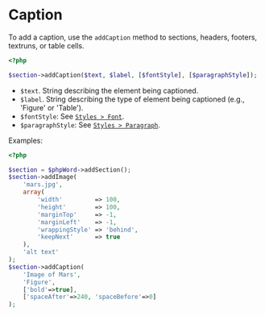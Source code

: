# Caption

To add a caption, use the ``addCaption`` method to sections, headers, footers, textruns, or table cells.

``` php
<?php

$section->addCaption($text, $label, [$fontStyle], [$paragraphStyle]);
```

- ``$text``. String describing the element being captioned.
- ``$label``. String describing the type of element being captioned (e.g., 'Figure' or 'Table').
- ``$fontStyle``: See [`Styles > Font`](../styles/font.md).
- ``$paragraphStyle``: See [`Styles > Paragraph`](../styles/paragraph.md).

Examples:

``` php
<?php

$section = $phpWord->addSection();
$section->addImage(
    'mars.jpg',
    array(
        'width'         => 100,
        'height'        => 100,
        'marginTop'     => -1,
        'marginLeft'    => -1,
        'wrappingStyle' => 'behind',
        'keepNext'      => true
    ),
    'alt text'
);
$section->addCaption(
    'Image of Mars', 
    'Figure', 
    ['bold'=>true], 
    ['spaceAfter'=>240, 'spaceBefore'=>0]
);
```